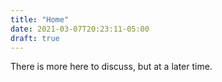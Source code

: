 ```yaml
---
title: "Home"
date: 2021-03-07T20:23:11-05:00
draft: true
---
```

There is more here to discuss, but at a later time. 
